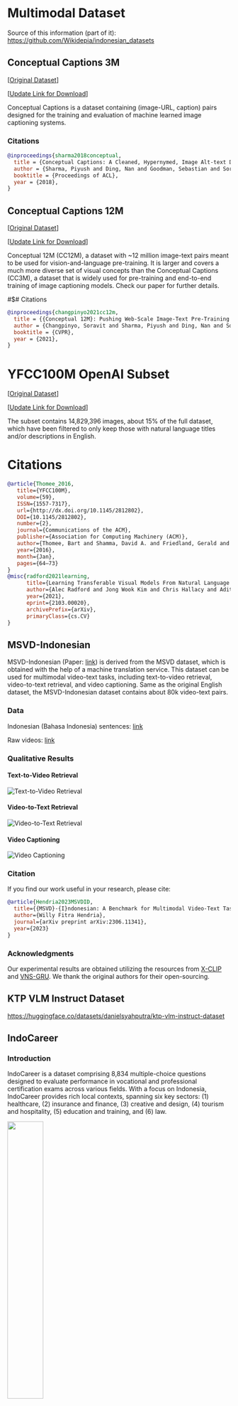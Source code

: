 # Multimodal Dataset
Source of this information (part of it): https://github.com/Wikidepia/indonesian_datasets

## Conceptual Captions 3M

[[Original Dataset](https://github.com/google-research-datasets/conceptual-captions)] 

[[Update Link for Download](https://stor.akmal.dev/cc3m-train.jsonl.zst)]

Conceptual Captions is a dataset containing (image-URL, caption) pairs designed for the training and evaluation of machine learned image captioning systems.

### Citations

```bibtex
@inproceedings{sharma2018conceptual,
  title = {Conceptual Captions: A Cleaned, Hypernymed, Image Alt-text Dataset For Automatic Image Captioning},
  author = {Sharma, Piyush and Ding, Nan and Goodman, Sebastian and Soricut, Radu},
  booktitle = {Proceedings of ACL},
  year = {2018},
}
```

## Conceptual Captions 12M

[[Original Dataset](https://github.com/google-research-datasets/conceptual-12m)]

[[Update Link for Download](https://stor.akmal.dev/cc12m.jsonl.zst)]

Conceptual 12M (CC12M), a dataset with ~12 million image-text pairs meant to be used for vision-and-language pre-training. It is larger and covers a much more diverse set of visual concepts than the Conceptual Captions (CC3M), a dataset that is widely used for pre-training and end-to-end training of image captioning models. Check our paper for further details.

#$# Citations

```bibtex
@inproceedings{changpinyo2021cc12m,
  title = {{Conceptual 12M}: Pushing Web-Scale Image-Text Pre-Training To Recognize Long-Tail Visual Concepts},
  author = {Changpinyo, Soravit and Sharma, Piyush and Ding, Nan and Soricut, Radu},
  booktitle = {CVPR},
  year = {2021},
}
```


# YFCC100M OpenAI Subset

[[Original Dataset](https://github.com/openai/CLIP/blob/main/data/yfcc100m.md)]

[[Update Link for Download](https://stor.akmal.dev/yfcc100.jsonl.zst)]

The subset contains 14,829,396 images, about 15% of the full dataset, which have been filtered to only keep those with natural language titles and/or descriptions in English.

# Citations

```bibtex
@article{Thomee_2016,
   title={YFCC100M},
   volume={59},
   ISSN={1557-7317},
   url={http://dx.doi.org/10.1145/2812802},
   DOI={10.1145/2812802},
   number={2},
   journal={Communications of the ACM},
   publisher={Association for Computing Machinery (ACM)},
   author={Thomee, Bart and Shamma, David A. and Friedland, Gerald and Elizalde, Benjamin and Ni, Karl and Poland, Douglas and Borth, Damian and Li, Li-Jia},
   year={2016},
   month={Jan},
   pages={64–73}
}
@misc{radford2021learning,
      title={Learning Transferable Visual Models From Natural Language Supervision}, 
      author={Alec Radford and Jong Wook Kim and Chris Hallacy and Aditya Ramesh and Gabriel Goh and Sandhini Agarwal and Girish Sastry and Amanda Askell and Pamela Mishkin and Jack Clark and Gretchen Krueger and Ilya Sutskever},
      year={2021},
      eprint={2103.00020},
      archivePrefix={arXiv},
      primaryClass={cs.CV}
}
```


## MSVD-Indonesian

MSVD-Indonesian (Paper: [link](https://arxiv.org/abs/2306.11341)) is derived from the MSVD dataset, which is obtained with the help of a machine translation service. This dataset can be used for multimodal video-text tasks, including text-to-video retrieval, video-to-text retrieval, and video captioning. Same as the original English dataset, the MSVD-Indonesian dataset contains about 80k video-text pairs.

### Data

Indonesian (Bahasa Indonesia) sentences: [link](https://github.com/willyfh/msvd-indonesian/blob/main/data/MSVD-indonesian.txt)

Raw videos: [link](https://www.cs.utexas.edu/users/ml/clamp/videoDescription/YouTubeClips.tar)

### Qualitative Results

#### Text-to-Video  Retrieval
![Text-to-Video Retrieval](https://raw.githubusercontent.com/willyfh/msvd-indonesian/main/figures/qualitative-results-t2v-ret.png)

#### Video-to-Text Retrieval
![Video-to-Text Retrieval](https://raw.githubusercontent.com/willyfh/msvd-indonesian/main/figures/qualitative-results-v2t-ret.png)

#### Video Captioning
![Video Captioning](https://raw.githubusercontent.com/willyfh/msvd-indonesian/main/figures/qualitative-results-v2t-cap.png)

### Citation
If you find our work useful in your research, please cite:

```bibtex
@article{Hendria2023MSVDID,
  title={{MSVD}-{I}ndonesian: A Benchmark for Multimodal Video-Text Tasks in Indonesian},
  author={Willy Fitra Hendria},
  journal={arXiv preprint arXiv:2306.11341},
  year={2023}
}
```

### Acknowledgments
Our experimental results are obtained utilizing the resources from [X-CLIP](https://github.com/xuguohai/X-CLIP) and [VNS-GRU](https://github.com/WingsBrokenAngel/delving-deeper-into-the-decoder-for-video-captioning). We thank the original authors for their open-sourcing.


## KTP VLM Instruct Dataset
https://huggingface.co/datasets/danielsyahputra/ktp-vlm-instruct-dataset

## IndoCareer

### Introduction

IndoCareer is a dataset comprising 8,834 multiple-choice questions designed to evaluate performance in vocational and professional certification exams across various fields. With a focus on Indonesia, IndoCareer provides rich local contexts, spanning six key sectors: (1) healthcare, (2) insurance and finance, (3) creative and design, (4) tourism and hospitality, (5) education and training, and (6) law.
<p align="left"> <img src="https://raw.githubusercontent.com/fajri91/eval_picts/refs/heads/master/indocareer_pie.png" style="width: 40%;" id="title-icon">       </p>

## Data
Each question in the dataset is a multiple-choice question with up to 5 choices and only one choice as the correct answer. 

```
import datasets
data = datasets.load_dataset('indolem/IndoCareer', 'all')
```

## Examples

These questions are written in Indonesian.

<p align="left"> 
    <img src="https://raw.githubusercontent.com/fajri91/eval_picts/refs/heads/master/indocareer_example.png" style="width: 40%;" id="title-icon"> 
  
</p>
## Evaluation

We evaluated one closed-source model (GPT-4o) and 26 open-weight LLMs:

<p align="left"> <img src="https://raw.githubusercontent.com/fajri91/eval_picts/refs/heads/master/indocareer_result.png" style="width: 70%;" id="title-icon">       </p>


## Citation
Please find out paper 📄<a href="https://arxiv.org/pdf/2409.08564" target="_blank" style="margin-right: 15px; margin-left: 10px">here.</a>
```
@inproceedings{koto2025cracking,
  title={Cracking the Code: Multi-domain LLM Evaluation on Real-World Professional Exams in Indonesia},
  author={"Fajri Koto"},
  booktitle={Proceedings of the 2025 Conference of the North American Chapter of the Association for Computational Linguistics – Human Language Technologies (NAACL HLT 2025), Industry Track},
  year={2025}
}
```

## IndoMMLU

### Introduction

We introduce IndoMMLU, the first multi-task language understanding benchmark for Indonesian culture and languages, 
which consists of questions from primary school to university entrance exams in Indonesia. By employing professional teachers, 
we obtain 14,906 questions across 63 tasks and education levels, with 46\% of the questions focusing on assessing proficiency 
in the Indonesian language and knowledge of nine local languages and cultures in Indonesia.
<p align="left"> <img src="https://github.com/fajri91/eval_picts/blob/master/IndoMMLU-dist.png?raw=true" style="width: 500px;" id="title-icon">       </p>

### Subjects

 | Level     | Subjects                           | 
 |-----------|------------------------------------|
 | SD (Primary School)  | Science, Social science, Civics, Indonesian Language, Balinese, Makassarese, Banjarese, Lampungic, Madurese, Sundanese, Javanese, Dayak Ngaju, Minangkabau culture, Art, Sports, Islam religion, Christian religion, Hindu religion |
 | SMP (Junior High School) | Science, Social science, Civics, Indonesian Language, Balinese, Makassarese, Banjarese, Lampungic, Madurese, Sundanese, Javanese, Minangkabau culture, Art, Sports, Islam religion, Christian religion, Hindu religion | 
 | SMA (Senior High School) | Physics, Chemistry, Biology, Geography, Sociology, Economics, History, Civics, Indonesian Language, Balinese, Makassarese, Banjarese, Lampungic, Madurese, Sundanese, Javanese, Art, Sports, Islam religion, Christian religion, Hindu religion | 
 University Entrance Test | Chemistry, Biology, Geography, Sociology, Economics, History, Indonesian Language |

We categorize the collected questions into different subject areas, including: (1) STEM (Science, Technology, Engineering, and Mathematics); (2) Social Science; (3) Humanities; (4) Indonesian Language; and (5) Local Languages and Cultures. 

### Examples

These questions are written in Indonesian. For local language subjects, some are written in the local languages. The English version is for illustrative purposes only.

<p align="left"> 
    <img src="https://github.com/fajri91/eval_picts/blob/master/min_example.png?raw=true" style="width: 400px;" id="title-icon"> 
</p>

### Evaluation

We evaluate 24 multilingual LLMs of different sizes in zero-shot and few-shot settings. This includes [GPT-3.5 (ChatGPT)](https://chat.openai.com/), [XGLM](https://arxiv.org/abs/2112.10668), [Falcon](https://falconllm.tii.ae/), [BLOOMZ](https://huggingface.co/bigscience/bloomz), [mT0](https://huggingface.co/bigscience/bloomz), [LLaMA](https://arxiv.org/abs/2302.13971), and [Bactrian-X](https://github.com/mbzuai-nlp/bactrian-x). Prior to the question and multiple-choice options, we add a simple prompt in the Indonesian language:

```
 Ini adalah soal [subject] untuk [level]. Pilihlah salah satu jawaban yang dianggap benar!
 English Translation: This is a [subject] question for [level]. Please choose the correct answer!
```

### Citation
```
@inproceedings{koto-etal-2023-indommlu,
    title = "Large Language Models Only Pass Primary School Exams in {I}ndonesia: A Comprehensive Test on {I}ndo{MMLU}",
    author = "Fajri Koto and Nurul Aisyah and Haonan Li and Timothy Baldwin",
    booktitle = "Proceedings of the 2023 Conference on Empirical Methods in Natural Language Processing (EMNLP)",
    month = December,
    year = "2023",
    address = "Singapore",
    publisher = "Association for Computational Linguistics",
}
```

### License

The IndoMMLU dataset is licensed under a
[Creative Commons Attribution-NonCommercial-ShareAlike 4.0 International License](http://creativecommons.org/licenses/by-nc-sa/4.0/).


## IndoCulture

There are 2430 dataset that contain question and multiple choise answer about the culture in Indonesia.

https://huggingface.co/datasets/indolem/IndoCulture


## IndoCloze

### About
Indolem hired seven Indonesian university students to each write 500 short stories over a period of one month. This paper wins **Best Paper Award at CSRR (ACL 2022)**.

### Paper
Fajri Koto, Timothy Baldwin, and Jey Han Lau. [_Cloze Evaluation for Deeper Understanding of Commonsense Stories in Indonesian_](https://aclanthology.org/2022.csrr-1.2.pdf). 
In In Proceedings of Commonsense Representation and Reasoning Workshop 2022 (**CSRR at ACL 2022**), Dublin, Ireland. 

### Dataset

A story in our dataset consists of four-sentence premise, one-sentence correct ending, and one-sentence incorrect ending. In total, we have created 2,325 Indonesian stories with the train/dev/test split 1,000/200/1,135. Please see some examples of our data below, and note that the English translation is only for the illustratrive purposes.

<h3 align="center">
<img src="https://raw.githubusercontent.com/fajri91/eval_picts/master/indocloze.png" width="850">
</h3>